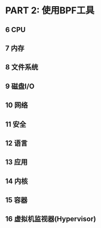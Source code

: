 # PART 2: 使用BPF工具

## 6 CPU
## 7 内存
## 8 文件系统
## 9 磁盘I/O
## 10 网络
## 11 安全
## 12 语言
## 13 应用
## 14 内核
## 15 容器
## 16 虚拟机监视器(Hypervisor)
